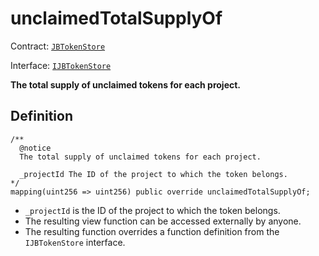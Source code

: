 # unclaimedTotalSupplyOf

Contract: [`JBTokenStore`](broken-reference)​‌

Interface: [`IJBTokenStore`](../../../../interfaces/ijbtokenstore.md)

**The total supply of unclaimed tokens for each project.**

## Definition

```solidity
/** 
  @notice
  The total supply of unclaimed tokens for each project.

  _projectId The ID of the project to which the token belongs.
*/
mapping(uint256 => uint256) public override unclaimedTotalSupplyOf;
```

* `_projectId` is the ID of the project to which the token belongs.
* The resulting view function can be accessed externally by anyone.
* The resulting function overrides a function definition from the `IJBTokenStore` interface.
